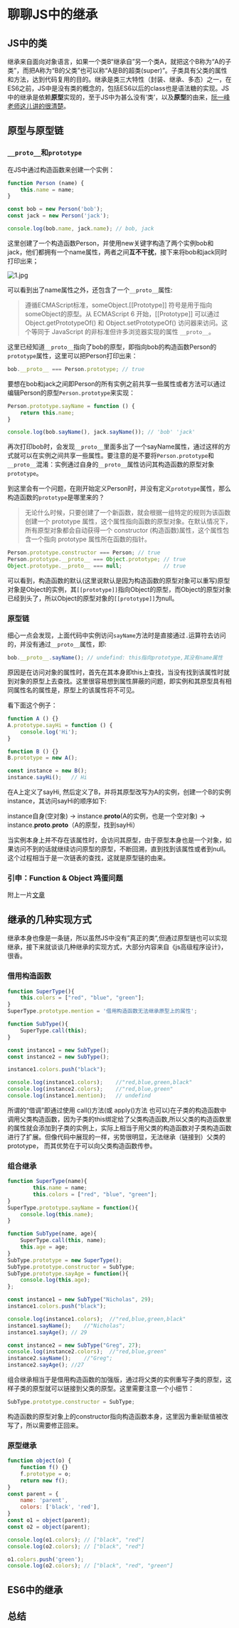 # 聊聊JS中的继承

## JS中的类

继承来自面向对象语言，如果一个类B“继承自”另一个类A，就把这个B称为“A的子类”，而把A称为“B的父类”也可以称“A是B的超类(super)”。子类具有父类的属性和方法，达到代码复用的目的。继承是类三大特性（封装、继承、多态）之一，在ES6之前，JS中是没有类的概念的，包括ES6以后的class也是语法糖的实现。JS中的继承是依赖**原型**实现的，至于JS中为甚么没有‘类’，以及**原型**的由来，[阮一峰老师这儿讲的很清楚](http://www.ruanyifeng.com/blog/2011/06/designing_ideas_of_inheritance_mechanism_in_javascript.html)。

## 原型与原型链

### `__proto__`和`prototype`

在JS中通过构造函数来创建一个实例：

```javascript
function Person (name) {
    this.name = name;
}

const bob = new Person('bob');
const jack = new Person('jack');

console.log(bob.name, jack.name); // bob, jack
```

这里创建了一个构造函数Person，并使用new关键字构造了两个实例bob和jack，他们都拥有一个name属性，两者之间**互不干扰**，接下来将bob和jack同时打印出来；

![1.jpg](https://github.com/hyden-tan/blog/raw/master/js-collection/inherit/images/1.png)

可以看到出了name属性之外，还包含了一个`__proto__`属性:
> 遵循ECMAScript标准，someObject.[[Prototype]] 符号是用于指向 someObject的原型。从 ECMAScript 6 开始，[[Prototype]] 可以通过 Object.getPrototypeOf() 和 Object.setPrototypeOf() 访问器来访问。这个等同于 JavaScript 的非标准但许多浏览器实现的属性 `__proto__`。

这里已经知道`__proto__`指向了bob的原型，即指向bob的构造函数Person的`prototype`属性，这里可以把Person打印出来：

```javascript
bob.__proto__ === Person.prototype; // true
```

要想在bob和jack之间即Person的所有实例之前共享一些属性或者方法可以通过编辑Person的原型`Person.prototype`来实现：

```javascript
Person.prototype.sayName = function () {
    return this.name;
}

console.log(bob.sayName(), jack.sayName()); // 'bob' 'jack'
```

再次打印bob时，会发现`__proto__`里面多出了一个sayName属性，通过这样的方式就可以在实例之间共享一些属性。要注意的是不要将`Person.prototype`和`__proto__`混淆：实例通过自身的`__proto__`属性访问其构造函数的原型对象`prototype`。

到这里会有一个问题，在刚开始定义Person时，并没有定义`prototype`属性，那么构造函数的`prototype`是哪里来的？

> 无论什么时候，只要创建了一个新函数，就会根据一组特定的规则为该函数创建一个 prototype 属性，这个属性指向函数的原型对象。在默认情况下，所有原型对象都会自动获得一个 constructor (构造函数)属性，这个属性包含一个指向 prototype 属性所在函数的指针。

```javascript
Person.prototype.constructor === Person; // true
Person.prototype.__proto__ === Object.prototype; // true
Object.prototype.__proto__ === null;             // true
```

可以看到，构造函数的默认(这里说默认是因为构造函数的原型对象可以重写)原型对象是Object的实例，其`[[prototype]]`指向Object的原型，而Object的原型对象已经到头了，所以Object的原型对象的`[[prototype]]`为null。

### 原型链

细心一点会发现，上面代码中实例访问`sayName`方法时是直接通过`.`运算符去访问的，并没有通过`__proto__`属性，即:

```javascript
bob.__proto__.sayName(); // undefind: this指向prototype,其没有name属性
```

原因是在访问对象的属性时，首先在其本身即this上查找，当没有找到该属性时就到对象的原型上去查找。这里很容易想到属性屏蔽的问题，即实例和其原型具有相同属性名的属性是，原型上的该属性将不可见。

看下面这个例子：

```javascript
function A () {}
A.prototype.sayHi = function () {
    console.log('Hi');
}

function B () {}
B.prototype = new A();

const instance = new B();
instance.sayHi();   // Hi
```

在A上定义了sayHi, 然后定义了B，并将其原型改写为A的实例，创建一个B的实例instance，其访问sayHi的顺序如下:

instance自身(空对象) -> instance.__proto__(A的实例，也是一个空对象) -> instance.__proto__.__proto__（A的原型，找到sayHi）

当实例本身上并不存在该属性时，会访问其原型，由于原型本身也是一个对象，如果访问不到的话就继续访问原型的原型，不断回溯，直到找到该属性或者到null。这个过程相当于是一次链表的查找，这就是原型链的由来。

### 引申：Function & Object 鸡蛋问题

附上一片[文章](https://mp.weixin.qq.com/s/4eBdJTGBIrB5JhvRrmmbaw)

## 继承的几种实现方式

继承本身也像是一条链，所以虽然JS中没有”真正的类“,但通过原型链也可以实现继承，接下来就谈谈几种继承的实现方式，大部分内容来自《js高级程序设计》，很香。

### 借用构造函数

```javascript
function SuperType(){
    this.colors = ["red", "blue", "green"];
}
SuperType.prototype.mention = '借用构造函数无法继承原型上的属性';

function SubType(){
    SuperType.call(this);
}

const instance1 = new SubType();
const instance2 = new SubType();

instance1.colors.push("black");

console.log(instance1.colors);    //"red,blue,green,black"
console.log(instance2.colors);    //"red,blue,green"
console.log(instance1.mention);   // undefind
```

所谓的“借调”即通过使用 call()方法(或 apply()方法 也可以)在子类的构造函数中调用父类构造函数，因为子类的this绑定给了父类构造函数,所以父类的构造函数里的属性就会添加到子类的实例上，实际上相当于用父类的构造函数对子类构造函数进行了扩展。但像代码中展现的一样，劣势很明显，无法继承（链接到）父类的prototype， 而其优势在于可以向父类构造函数传参。

### 组合继承

```javascript
function SuperType(name){
        this.name = name;
        this.colors = ["red", "blue", "green"];
}
SuperType.prototype.sayName = function(){
    console.log(this.name);
}

function SubType(name, age){
    SuperType.call(this, name);
    this.age = age;
}
SubType.prototype = new SuperType();
SubType.prototype.constructor = SubType;
SubType.prototype.sayAge = function(){
    console.log(this.age);
};

const instance1 = new SubType("Nicholas", 29);
instance1.colors.push("black");

console.log(instance1.colors);  //"red,blue,green,black"
instance1.sayName();    //"Nicholas";
instance1.sayAge(); // 29

const instance2 = new SubType("Greg", 27);
console.log(instance2.colors);  //"red,blue,green"
instance2.sayName();    //"Greg";
instance2.sayAge(); //27
```

组合继承相当于是借用构造函数的加强版，通过将父类的实例重写子类的原型，这样子类的原型就可以链接到父类的原型。这里需要注意一个小细节：

```javascript
SubType.prototype.constructor = SubType;
```

构造函数的原型对象上的constructor指向构造函数本身，这里因为重新赋值被改写了，所以需要修正回来。

### 原型继承

```javascript
function object(o) {
    function f() {}
    f.prototype = o;
    return new f();
}
const parent = {
    name: 'parent',
    colors: ['black', 'red'],
}
const o1 = object(parent);  
const o2 = object(parent);

console.log(o1.colors); // ["black", "red"]
console.log(o2.colors); // ["black", "red"]

o1.colors.push('green');
console.log(o2.colors); // ["black", "red", "green"]
```

## ES6中的继承

## 总结